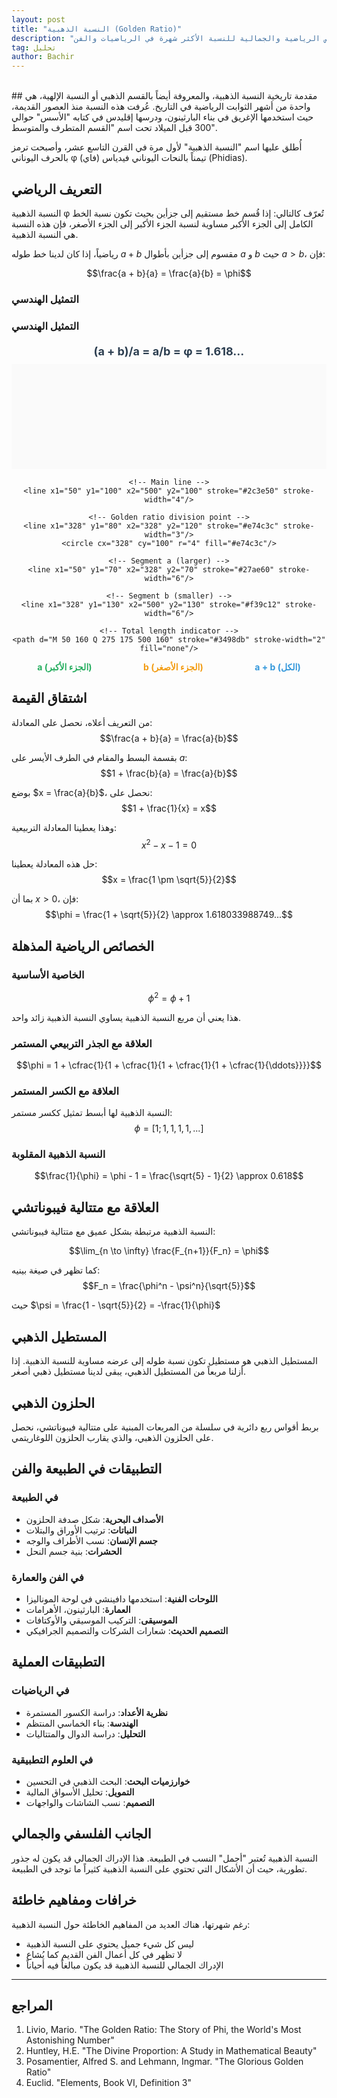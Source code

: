 ```yaml
---
layout: post
title: "النسبة الذهبية (Golden Ratio)"
description: "استكشاف الخصائص الرياضية والجمالية للنسبة الأكثر شهرة في الرياضيات والفن"
tag: تحليل
author: Bachir
---
```

<br>
## مقدمة تاريخية
النسبة الذهبية، والمعروفة أيضاً بالقسم الذهبي أو النسبة الإلهية، هي واحدة من أشهر الثوابت الرياضية في التاريخ. عُرفت هذه النسبة منذ العصور القديمة، حيث استخدمها الإغريق في بناء البارثينون، ودرسها إقليدس في كتابه "الأسس" حوالي 300 قبل الميلاد تحت اسم "القسم المتطرف والمتوسط".

أُطلق عليها اسم "النسبة الذهبية" لأول مرة في القرن التاسع عشر، وأصبحت ترمز بالحرف اليوناني φ (فاي) تيمناً بالنحات اليوناني فيدياس (Phidias).

## التعريف الرياضي
النسبة الذهبية φ تُعرّف كالتالي: إذا قُسم خط مستقيم إلى جزأين بحيث تكون نسبة الخط الكامل إلى الجزء الأكبر مساوية لنسبة الجزء الأكبر إلى الجزء الأصغر، فإن هذه النسبة هي النسبة الذهبية.

رياضياً، إذا كان لدينا خط طوله $a + b$ مقسوم إلى جزأين بأطوال $a$ و $b$ حيث $a > b$، فإن:

$$\frac{a + b}{a} = \frac{a}{b} = \phi$$

### التمثيل الهندسي
### التمثيل الهندسي

<div style="width: 100%; max-width: 600px; margin: 20px auto; text-align: center;">
  <div dir="ltr" style="font-size: 18px; font-weight: bold; margin-bottom: 10px; color: #2c3e50;">
    (a + b)/a = a/b = φ = 1.618...
  </div>
  
  <svg width="100%" height="auto" viewBox="0 0 600 200" xmlns="http://www.w3.org/2000/svg" style="display: block;">
    <!-- Simplified SVG without text that might be affected by RTL -->
    <rect width="600" height="200" fill="#fafafa"/>
    
    <!-- Main line -->
    <line x1="50" y1="100" x2="500" y2="100" stroke="#2c3e50" stroke-width="4"/>
    
    <!-- Golden ratio division point -->
    <line x1="328" y1="80" x2="328" y2="120" stroke="#e74c3c" stroke-width="3"/>
    <circle cx="328" cy="100" r="4" fill="#e74c3c"/>
    
    <!-- Segment a (larger) -->
    <line x1="50" y1="70" x2="328" y2="70" stroke="#27ae60" stroke-width="6"/>
    
    <!-- Segment b (smaller) -->
    <line x1="328" y1="130" x2="500" y2="130" stroke="#f39c12" stroke-width="6"/>
    
    <!-- Total length indicator -->
    <path d="M 50 160 Q 275 175 500 160" stroke="#3498db" stroke-width="2" fill="none"/>
  </svg>
  
  <div style="display: flex; justify-content: space-around; margin-top: 10px; font-weight: bold;">
    <span style="color: #27ae60;">a (الجزء الأكبر)</span>
    <span style="color: #f39c12;">b (الجزء الأصغر)</span>
    <span style="color: #3498db;">a + b (الكل)</span>
  </div>
</div>



## اشتقاق القيمة
من التعريف أعلاه، نحصل على المعادلة:
$$\frac{a + b}{a} = \frac{a}{b}$$

بقسمة البسط والمقام في الطرف الأيسر على $a$:
$$1 + \frac{b}{a} = \frac{a}{b}$$

بوضع $x = \frac{a}{b}$، نحصل على:
$$1 + \frac{1}{x} = x$$

وهذا يعطينا المعادلة التربيعية:
$$x^2 - x - 1 = 0$$

حل هذه المعادلة يعطينا:
$$x = \frac{1 \pm \sqrt{5}}{2}$$

بما أن $x > 0$، فإن:
$$\phi = \frac{1 + \sqrt{5}}{2} \approx 1.618033988749...$$

## الخصائص الرياضية المذهلة

### الخاصية الأساسية
$$\phi^2 = \phi + 1$$

هذا يعني أن مربع النسبة الذهبية يساوي النسبة الذهبية زائد واحد.

### العلاقة مع الجذر التربيعي المستمر
$$\phi = 1 + \cfrac{1}{1 + \cfrac{1}{1 + \cfrac{1}{1 + \cfrac{1}{\ddots}}}}$$

### العلاقة مع الكسر المستمر
النسبة الذهبية لها أبسط تمثيل ككسر مستمر:
$$\phi = [1; 1, 1, 1, 1, ...]$$

### النسبة الذهبية المقلوبة
$$\frac{1}{\phi} = \phi - 1 = \frac{\sqrt{5} - 1}{2} \approx 0.618$$

## العلاقة مع متتالية فيبوناتشي
النسبة الذهبية مرتبطة بشكل عميق مع متتالية فيبوناتشي:

$$\lim_{n \to \infty} \frac{F_{n+1}}{F_n} = \phi$$

كما تظهر في صيغة بينيه:
$$F_n = \frac{\phi^n - \psi^n}{\sqrt{5}}$$

حيث $\psi = \frac{1 - \sqrt{5}}{2} = -\frac{1}{\phi}$

## المستطيل الذهبي
المستطيل الذهبي هو مستطيل تكون نسبة طوله إلى عرضه مساوية للنسبة الذهبية. إذا أزلنا مربعاً من المستطيل الذهبي، يبقى لدينا مستطيل ذهبي أصغر.

## الحلزون الذهبي
بربط أقواس ربع دائرية في سلسلة من المربعات المبنية على متتالية فيبوناتشي، نحصل على الحلزون الذهبي، والذي يقارب الحلزون اللوغاريتمي.

## التطبيقات في الطبيعة والفن

### في الطبيعة
- **الأصداف البحرية**: شكل صدفة الحلزون
- **النباتات**: ترتيب الأوراق والبتلات
- **جسم الإنسان**: نسب الأطراف والوجه
- **الحشرات**: بنية جسم النحل

### في الفن والعمارة
- **اللوحات الفنية**: استخدمها دافينشي في لوحة الموناليزا
- **العمارة**: البارثينون، الأهرامات
- **الموسيقى**: التركيب الموسيقي والأوكتافات
- **التصميم الحديث**: شعارات الشركات والتصميم الجرافيكي

## التطبيقات العملية

### في الرياضيات
- **نظرية الأعداد**: دراسة الكسور المستمرة
- **الهندسة**: بناء الخماسي المنتظم
- **التحليل**: دراسة الدوال والمتتاليات

### في العلوم التطبيقية
- **خوارزميات البحث**: البحث الذهبي في التحسين
- **التمويل**: تحليل الأسواق المالية
- **التصميم**: نسب الشاشات والواجهات

## الجانب الفلسفي والجمالي
النسبة الذهبية تُعتبر "أجمل" النسب في الطبيعة. هذا الإدراك الجمالي قد يكون له جذور تطورية، حيث أن الأشكال التي تحتوي على النسبة الذهبية كثيراً ما توجد في الطبيعة.

## خرافات ومفاهيم خاطئة
رغم شهرتها، هناك العديد من المفاهيم الخاطئة حول النسبة الذهبية:
- ليس كل شيء جميل يحتوي على النسبة الذهبية
- لا تظهر في كل أعمال الفن القديم كما يُشاع
- الإدراك الجمالي للنسبة الذهبية قد يكون مبالغاً فيه أحياناً

---
## المراجع
1. Livio, Mario. "The Golden Ratio: The Story of Phi, the World's Most Astonishing Number"
2. Huntley, H.E. "The Divine Proportion: A Study in Mathematical Beauty"
3. Posamentier, Alfred S. and Lehmann, Ingmar. "The Glorious Golden Ratio"
4. Euclid. "Elements, Book VI, Definition 3"

<div id="comments">
  <script src="https://utteranc.es/client.js"
          repo="bachirmath/bachirmath.github.io"
          issue-term="pathname"
          theme="github-dark-orange"
          crossorigin="anonymous"
          async>
  </script>
</div>
